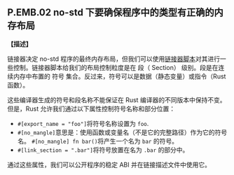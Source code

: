 ## P.EMB.02  no-std 下要确保程序中的类型有正确的内存布局

**【描述】**

链接器决定 no-std 程序的最终内存布局，但我们可以使用[链接器脚本](https://sourceware.org/binutils/docs/ld/Scripts.html)对其进行一些控制。链接器脚本给我们的布局控制粒度是在 段（ Section） 级别。段是在连续内存中布置的 符号 集合。反过来，符号可以是数据（静态变量）或指令（Rust 函数）。

这些编译器生成的符号和段名称不能保证在 Rust 编译器的不同版本中保持不变。但是，Rust 允许我们通过以下属性控制符号名称和部分位置：

- `#[export_name = "foo"]`将符号名称设置为 `foo`.
- `#[no_mangle]`意思是：使用函数或变量名（不是它的完整路径）作为它的符号名。 `#[no_mangle] fn bar()`将产生一个名为 `bar` 的符号。
- `#[link_section = ".bar"]`将符号放置在名为 `.bar` 的部分中。

通过这些属性，我们可以公开程序的稳定 ABI 并在链接描述文件中使用它。
